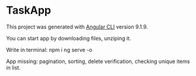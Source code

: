 # TaskApp

This project was generated with [Angular CLI](https://github.com/angular/angular-cli) version 9.1.9.

You can start app by downloading files, unziping it.

Write in terminal:
npm i 
ng serve -o

App missing:
pagination,
sorting,
delete verification,
checking unique items in list.
